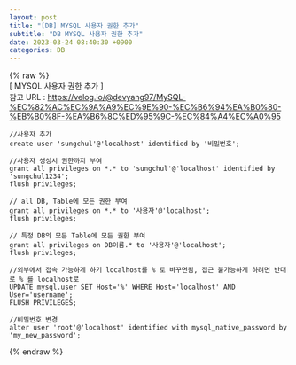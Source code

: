 ```yaml
---  
layout: post  
title: "[DB] MYSQL 사용자 권한 추가"  
subtitle: "DB MYSQL 사용자 권한 추가"  
date: 2023-03-24 08:40:30 +0900  
categories: DB  
---  
```

{% raw %}  
[ MYSQL 사용자 권한 추가 ]  
	참고 URL : https://velog.io/@devyang97/MySQL-%EC%82%AC%EC%9A%A9%EC%9E%90-%EC%B6%94%EA%B0%80-%EB%B0%8F-%EA%B6%8C%ED%95%9C-%EC%84%A4%EC%A0%95  
  
	//사용자 추가  
	create user 'sungchul'@'localhost' identified by '비밀번호';  
  
	//사용자 생성시 권한까지 부여  
	grant all privileges on *.* to 'sungchul'@'localhost' identified by 'sungchul1234';  
	flush privileges;  
  
	// all DB, Table에 모든 권한 부여  
	grant all privileges on *.* to '사용자'@'localhost';  
	flush privileges;  
  
	// 특정 DB의 모든 Table에 모든 권한 부여  
	grant all privileges on DB이름.* to '사용자'@'localhost';  
	flush privileges;  
  
	//외부에서 접속 가능하게 하기 localhost를 % 로 바꾸면됨, 접근 불가능하게 하려면 반대로 % 를 localhost로  
	UPDATE mysql.user SET Host='%' WHERE Host='localhost' AND User='username';  
	FLUSH PRIVILEGES;  
  
	//비밀번호 변경  
	alter user 'root'@'localhost' identified with mysql_native_password by 'my_new_password';                                                                                                                                                                                                                                                                                                                                                                                                                                                                                                                                                                                                                                                                                                                                                                                                                                                                     
{% endraw %}